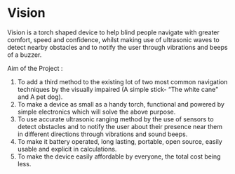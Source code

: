 # Vision
Vision is a torch shaped device to help blind people navigate with greater comfort, speed and confidence, whilst making use of ultrasonic waves to detect nearby obstacles and to notify the user through vibrations and beeps of a buzzer.

Aim of the Project : 
 1) To add a third method to the existing lot of two most common navigation techniques by the visually impaired (A simple stick- “The white cane” and A pet dog).  
 2) To make a device as small as a handy torch, functional and powered by simple electronics which will solve the above purpose.  
 3) To use accurate ultrasonic ranging method by the use of sensors to detect obstacles and to notify the user about their presence near them in different directions through vibrations and sound beeps.  
 4) To make it battery operated, long lasting, portable, open source, easily usable and explicit in calculations. 
 5) To make the device easily affordable by everyone, the total cost being less.
